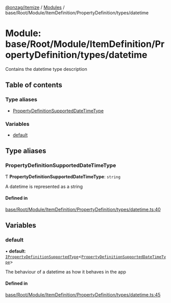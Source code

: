 [@onzag/itemize](../README.md) / [Modules](../modules.md) / base/Root/Module/ItemDefinition/PropertyDefinition/types/datetime

# Module: base/Root/Module/ItemDefinition/PropertyDefinition/types/datetime

Contains the datetime type description

## Table of contents

### Type aliases

- [PropertyDefinitionSupportedDateTimeType](base_Root_Module_ItemDefinition_PropertyDefinition_types_datetime.md#propertydefinitionsupporteddatetimetype)

### Variables

- [default](base_Root_Module_ItemDefinition_PropertyDefinition_types_datetime.md#default)

## Type aliases

### PropertyDefinitionSupportedDateTimeType

Ƭ **PropertyDefinitionSupportedDateTimeType**: `string`

A datetime is represented as a string

#### Defined in

[base/Root/Module/ItemDefinition/PropertyDefinition/types/datetime.ts:40](https://github.com/onzag/itemize/blob/f2f29986/base/Root/Module/ItemDefinition/PropertyDefinition/types/datetime.ts#L40)

## Variables

### default

• **default**: [`IPropertyDefinitionSupportedType`](../interfaces/base_Root_Module_ItemDefinition_PropertyDefinition_types.IPropertyDefinitionSupportedType.md)<[`PropertyDefinitionSupportedDateTimeType`](base_Root_Module_ItemDefinition_PropertyDefinition_types_datetime.md#propertydefinitionsupporteddatetimetype)\>

The behaviour of a datetime as how it behaves in the app

#### Defined in

[base/Root/Module/ItemDefinition/PropertyDefinition/types/datetime.ts:45](https://github.com/onzag/itemize/blob/f2f29986/base/Root/Module/ItemDefinition/PropertyDefinition/types/datetime.ts#L45)
